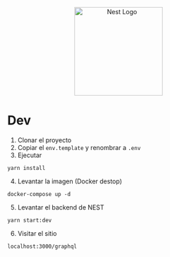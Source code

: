 <p align="center">
  <a href="http://nestjs.com/" target="blank"><img src="https://nestjs.com/img/logo-small.svg" width="200" alt="Nest Logo" /></a>
</p>

# Dev

1. Clonar el proyecto
2. Copiar el ```env.template``` y renombrar a ```.env```
3. Ejecutar
```
yarn install
```
4. Levantar la imagen (Docker destop)
```
docker-compose up -d
```

5. Levantar el backend de NEST
```
yarn start:dev
```
6. Visitar el sitio
```
localhost:3000/graphql
```

